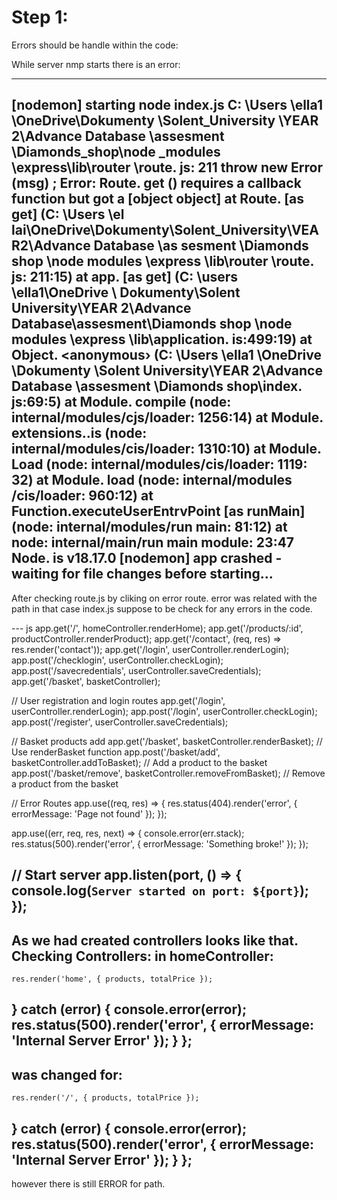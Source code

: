 # Step 1:

Errors should be handle within the code: 

While server nmp starts there is an error:

---
[nodemon] starting node index.js
C: \Users \ella1 \OneDrive\Dokumenty \Solent_University \YEAR 2\Advance Database \assesment \Diamonds_shop\node _modules \express\lib\router \route. js: 211 throw new Error (msg) ;
Error: Route. get () requires a callback function but got a [object object]
at Route. <computed> [as get] (C: \Users \el lai\OneDrive\Dokumenty\Solent_University\VEAR2\Advance Database \as sesment \Diamonds shop \node modules \express \lib\router \route. js: 211:15) at app.<computed> [as get] (C: \users \ella1\OneDrive \ Dokumenty\Solent University\YEAR 2\Advance Database\assesment\Diamonds shop \node modules \express \lib\application. is:499:19)
at Object. <anonymous› (C: \Users \ella1 \OneDrive \Dokumenty \Solent University\YEAR 2\Advance Database \assesment \Diamonds shop\index. js:69:5)
at Module. compile (node: internal/modules/cjs/loader: 1256:14)
at Module.
extensions..is (node: internal/modules/cis/loader: 1310:10)
at Module. Load (node: internal/modules/cis/loader: 1119: 32) at Module. load (node: internal/modules /cis/loader: 960:12) at Function.executeUserEntrvPoint [as runMain] (node: internal/modules/run main: 81:12) at node: internal/main/run main module: 23:47
Node. is v18.17.0
[nodemon] app crashed - waiting for file changes before starting...
---

After checking route.js by cliking on error route. error was related with the path in that case index.js suppose to be check for any errors in the code.

--- js
app.get('/', homeController.renderHome);
app.get('/products/:id', productController.renderProduct);
app.get('/contact', (req, res) => res.render('contact'));
app.get('/login', userController.renderLogin);
app.post('/checklogin', userController.checkLogin);
app.post('/savecredentials', userController.saveCredentials);
app.get('/basket', basketController);

// User registration and login routes
app.get('/login', userController.renderLogin);
app.post('/login', userController.checkLogin);
app.post('/register', userController.saveCredentials);

// Basket products add
app.get('/basket', basketController.renderBasket); // Use renderBasket function
app.post('/basket/add', basketController.addToBasket); // Add a product to the basket
app.post('/basket/remove', basketController.removeFromBasket); // Remove a product from the basket


// Error Routes
app.use((req, res) => {
   res.status(404).render('error', { errorMessage: 'Page not found' });
 });

 app.use((err, req, res, next) => {
   console.error(err.stack);
   res.status(500).render('error', { errorMessage: 'Something broke!' });
 });

// Start server
app.listen(port, () => {
  console.log(`Server started on port: ${port}`);
});
---
As we had created controllers looks like that.
Checking Controllers:
in homeController:
---

    res.render('home', { products, totalPrice });
  } catch (error) {
    console.error(error);
    res.status(500).render('error', { errorMessage: 'Internal Server Error' });
  }
};
---
was changed for:
---
    res.render('/', { products, totalPrice });
  } catch (error) {
    console.error(error);
    res.status(500).render('error', { errorMessage: 'Internal Server Error' });
  }
};
---
however there is still ERROR for path.